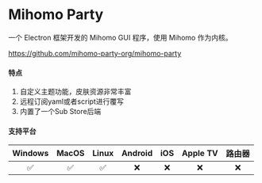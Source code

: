 # Mihomo Party

一个 Electron 框架开发的 Mihomo GUI 程序，使用 Mihomo 作为内核。

<Embed>https://github.com/mihomo-party-org/mihomo-party</Embed>

#### 特点

1. 自定义主题功能，皮肤资源非常丰富
2. 远程订阅yaml或者script进行覆写
3. 内置了一个Sub Store后端

#### 支持平台

| Windows | MacOS | Linux | Android | iOS | Apple TV | 路由器 |
| :---: | :---: | :---: | :---: | :---: | :---: | :---: |
| :white_check_mark: | :white_check_mark: | :white_check_mark: | :x: | :x: | :x: | :x: |
